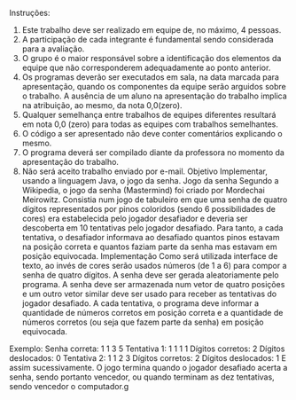 Instruções:
1. Este trabalho deve ser realizado em equipe de, no máximo, 4 pessoas.
2. A participação de cada integrante é fundamental sendo considerada para a avaliação.
3. O grupo é o maior responsável sobre a identificação dos elementos da equipe que não
corresponderem adequadamente ao ponto anterior.
4. Os programas deverão ser executados em sala, na data marcada para apresentação, quando os
componentes da equipe serão arguidos sobre o trabalho. A ausência de um aluno na
apresentação do trabalho implica na atribuição, ao mesmo, da nota 0,0(zero).
5. Qualquer semelhança entre trabalhos de equipes diferentes resultará em nota 0,0 (zero) para
todas as equipes com trabalhos semelhantes.
6. O código a ser apresentado não deve conter comentários explicando o mesmo.
7. O programa deverá ser compilado diante da professora no momento da apresentação do
trabalho.
8. Não será aceito trabalho enviado por e-mail.
Objetivo
Implementar, usando a linguagem Java, o jogo da senha.
Jogo da senha
Segundo a Wikipedia, o jogo da senha (Mastermind) foi criado por Mordechai Meirowitz. Consistia
num jogo de tabuleiro em que uma senha de quatro dígitos representados por pinos coloridos (sendo
6 possibilidades de cores) era estabelecida pelo jogador desafiador e deveria ser descoberta em 10
tentativas pelo jogador desafiado.
Para tanto, a cada tentativa, o desafiador informava ao desafiado quantos pinos estavam na posição
correta e quantos faziam parte da senha mas estavam em posição equivocada.
Implementação
Como será utilizada interface de texto, ao invés de cores serão usados números (de 1 a 6) para
compor a senha de quatro dígitos.
A senha deve ser gerada aleatoriamente pelo programa.
A senha deve ser armazenada num vetor de quatro posições e um outro vetor similar deve ser usado
para receber as tentativas do jogador desafiado.
A cada tentativa, o programa deve informar a quantidade de números corretos em posição correta e
a quantidade de números corretos (ou seja que fazem parte da senha) em posição equivocada.

Exemplo:
Senha correta: 1 1 3 5
Tentativa 1: 1 1 1 1
Dígitos corretos: 2
Dígitos deslocados: 0
Tentativa 2: 1 1 2 3
Dígitos corretos: 2
Dígitos deslocados: 1
E assim sucessivamente.
O jogo termina quando o jogador desafiado acerta a senha, sendo portanto vencedor, ou quando
terminam as dez tentativas, sendo vencedor o computador.g